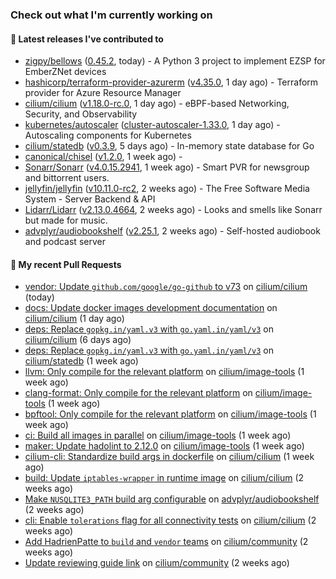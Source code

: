 ### Check out what I'm currently working on

#### 🔭 Latest releases I've contributed to

- [zigpy/bellows](https://github.com/zigpy/bellows) ([0.45.2](https://github.com/zigpy/bellows/releases/tag/0.45.2), today) - A Python 3 project to implement EZSP for EmberZNet devices
- [hashicorp/terraform-provider-azurerm](https://github.com/hashicorp/terraform-provider-azurerm) ([v4.35.0](https://github.com/hashicorp/terraform-provider-azurerm/releases/tag/v4.35.0), 1 day ago) - Terraform provider for Azure Resource Manager
- [cilium/cilium](https://github.com/cilium/cilium) ([v1.18.0-rc.0](https://github.com/cilium/cilium/releases/tag/v1.18.0-rc.0), 1 day ago) - eBPF-based Networking, Security, and Observability
- [kubernetes/autoscaler](https://github.com/kubernetes/autoscaler) ([cluster-autoscaler-1.33.0](https://github.com/kubernetes/autoscaler/releases/tag/cluster-autoscaler-1.33.0), 1 day ago) - Autoscaling components for Kubernetes
- [cilium/statedb](https://github.com/cilium/statedb) ([v0.3.9](https://github.com/cilium/statedb/releases/tag/v0.3.9), 5 days ago) - In-memory state database for Go
- [canonical/chisel](https://github.com/canonical/chisel) ([v1.2.0](https://github.com/canonical/chisel/releases/tag/v1.2.0), 1 week ago) - 
- [Sonarr/Sonarr](https://github.com/Sonarr/Sonarr) ([v4.0.15.2941](https://github.com/Sonarr/Sonarr/releases/tag/v4.0.15.2941), 1 week ago) - Smart PVR for newsgroup and bittorrent users.
- [jellyfin/jellyfin](https://github.com/jellyfin/jellyfin) ([v10.11.0-rc2](https://github.com/jellyfin/jellyfin/releases/tag/v10.11.0-rc2), 2 weeks ago) - The Free Software Media System - Server Backend &amp; API
- [Lidarr/Lidarr](https://github.com/Lidarr/Lidarr) ([v2.13.0.4664](https://github.com/Lidarr/Lidarr/releases/tag/v2.13.0.4664), 2 weeks ago) - Looks and smells like Sonarr but made for music.
- [advplyr/audiobookshelf](https://github.com/advplyr/audiobookshelf) ([v2.25.1](https://github.com/advplyr/audiobookshelf/releases/tag/v2.25.1), 2 weeks ago) - Self-hosted audiobook and podcast server

#### 🔨 My recent Pull Requests

- [vendor: Update `github.com/google/go-github` to v73](https://github.com/cilium/cilium/pull/40326) on [cilium/cilium](https://github.com/cilium/cilium) (today)
- [docs: Update docker images development documentation](https://github.com/cilium/cilium/pull/40299) on [cilium/cilium](https://github.com/cilium/cilium) (1 day ago)
- [deps: Replace `gopkg.in/yaml.v3` with `go.yaml.in/yaml/v3`](https://github.com/cilium/cilium/pull/40224) on [cilium/cilium](https://github.com/cilium/cilium) (6 days ago)
- [deps: Replace `gopkg.in/yaml.v3` with `go.yaml.in/yaml/v3`](https://github.com/cilium/statedb/pull/88) on [cilium/statedb](https://github.com/cilium/statedb) (1 week ago)
- [llvm: Only compile for the relevant platform](https://github.com/cilium/image-tools/pull/343) on [cilium/image-tools](https://github.com/cilium/image-tools) (1 week ago)
- [clang-format: Only compile for the relevant platform](https://github.com/cilium/image-tools/pull/340) on [cilium/image-tools](https://github.com/cilium/image-tools) (1 week ago)
- [bpftool: Only compile for the relevant platform](https://github.com/cilium/image-tools/pull/339) on [cilium/image-tools](https://github.com/cilium/image-tools) (1 week ago)
- [ci: Build all images in parallel](https://github.com/cilium/image-tools/pull/338) on [cilium/image-tools](https://github.com/cilium/image-tools) (1 week ago)
- [maker: Update hadolint to 2.12.0](https://github.com/cilium/image-tools/pull/337) on [cilium/image-tools](https://github.com/cilium/image-tools) (1 week ago)
- [cilium-cli: Standardize build args in dockerfile](https://github.com/cilium/cilium/pull/40126) on [cilium/cilium](https://github.com/cilium/cilium) (1 week ago)
- [build: Update `iptables-wrapper` in runtime image](https://github.com/cilium/cilium/pull/40099) on [cilium/cilium](https://github.com/cilium/cilium) (2 weeks ago)
- [Make `NUSQLITE3_PATH` build arg configurable](https://github.com/advplyr/audiobookshelf/pull/4413) on [advplyr/audiobookshelf](https://github.com/advplyr/audiobookshelf) (2 weeks ago)
- [cli: Enable `tolerations` flag for all connectivity tests](https://github.com/cilium/cilium/pull/40072) on [cilium/cilium](https://github.com/cilium/cilium) (2 weeks ago)
- [Add HadrienPatte to `build` and `vendor` teams](https://github.com/cilium/community/pull/252) on [cilium/community](https://github.com/cilium/community) (2 weeks ago)
- [Update reviewing guide link](https://github.com/cilium/community/pull/251) on [cilium/community](https://github.com/cilium/community) (2 weeks ago)

